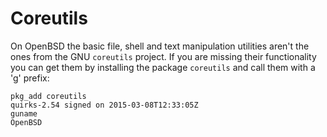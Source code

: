 # Coreutils

On OpenBSD the basic file, shell and text manipulation utilities aren't the
ones from the GNU `coreutils` project.
If you are missing their functionality you can get them by installing the
package `coreutils` and call them with a 'g' prefix:

```
pkg_add coreutils
quirks-2.54 signed on 2015-03-08T12:33:05Z
guname
OpenBSD
```
